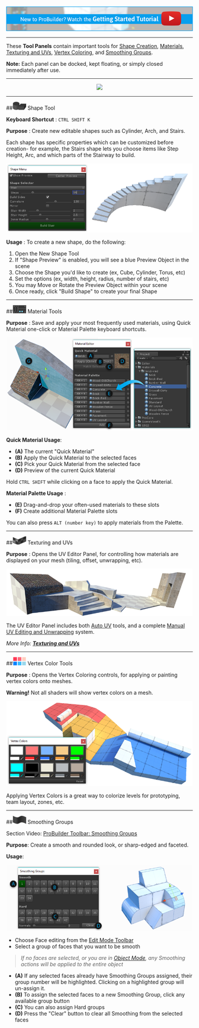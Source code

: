 [![PB Getting Started Vid Link](../images/VidLink_GettingStarted_Slim.png)](https://youtu.be/Ta3HkV_qHTc)

---

These **Tool Panels** contain important tools for [Shape Creation](#shape-tool), [Materials](#material-tools), [Texturing and UVs](#texturing), [Vertex Coloring](#vertex-colors), and [Smoothing Groups](#smoothing-groups).

**Note:** Each panel can be docked, kept floating, or simply closed immediately after use.

---

<div style="text-align:center">
<img src="../../images/Toolbar_ToolPanels.png">
</div>

---

<a id="shape-tool"></a>
##![Shape Tool Icon](../images/icons/Panel_Shapes.png "Create New Shape Icon") Shape Tool

**Keyboard Shortcut** : `CTRL SHIFT K`

**Purpose** : Create new editable shapes such as Cylinder, Arch, and Stairs.

Each shape has specific properties which can be customized before creation- for example, the Stairs shape lets you choose items like Step Height, Arc, and which parts of the Stairway to build.

![Shape Tool Example](../images/Example_ShapeToolsWithCurvedStair.png)

**Usage** : To create a new shape, do the following:

1. Open the New Shape Tool
1. If "Shape Preview" is enabled, you will see a blue Preview Object in the scene
1. Choose the Shape you'd like to create (ex, Cube, Cylinder, Torus, etc)
1. Set the options (ex, width, height, radius, number of stairs, etc)
1. You may Move or Rotate the Preview Object within your scene
1. Once ready, click "Build Shape" to create your final Shape

---

<a id="material-tools"></a>
##![Material Tools Icon](../images/icons/Panel_Materials.png "Material Tools Icon") Material Tools

**Purpose** : Save and apply your most frequently used materials, using Quick Material one-click or Material Palette keyboard shortcuts.

![Material Tools](../images/MaterialTools_WithExample.png "Material Tools")

**Quick Material Usage**:

* **(A)** The current "Quick Material"
* **(B)** Apply the Quick Material to the selected faces
* **(C)** Pick your Quick Material from the selected face
* **(D)** Preview of the current Quick Material

Hold `CTRL SHIFT` while clicking on a face to apply the Quick Material.

**Material Palette Usage** :

* **(E)** Drag-and-drop your often-used materials to these slots
* **(F)** Create additional Material Palette slots

You can also press `ALT (number key)` to apply materials from the Palette.

---

<a id="texturing"></a>
##![UV Editor Icon](../images/icons/Panel_UVEditor.png "UV Editor Icon") Texturing and UVs

**Purpose** : Opens the UV Editor Panel, for controlling how materials are displayed on your mesh (tiling, offset, unwrapping, etc).

![Materials Example](../images/Example_MaterialsOnLevel.png "Materials Example")

The UV Editor Panel includes both [Auto UV](../texturing/auto-uvs-actions) tools, and a complete [Manual UV Editing and Unwrapping](../texturing/manual-uvs-actions) system.

*More Info: [**Texturing and UVs**](../texturing/overview-texture-mapping)*

---

<a id="vertex-colors"></a>
##![Vertex Color Tools Icon](../images/icons/Panel_VertColors.png "UV Editor Icon") Vertex Color Tools

**Purpose** : Opens the Vertex Coloring controls, for applying or painting vertex colors onto meshes.

<div class="alert-box warning">
<strong>Warning!</strong>  Not all shaders will show vertex colors on a mesh.
</div>

![Vertex Coloring](../images/VertexColor_WithLevelExample.png "Vertex Coloring")

Applying Vertex Colors is a great way to colorize levels for prototyping, team layout, zones, etc.

<!-- *More Info: [**Vertex Coloring**](@todo)*  -->

---

<a id="smoothing-groups"></a>
##![Smoothing Groups Icon](../images/icons/Panel_Smoothing.png "Smoothing Groups Icon") Smoothing Groups

<div class="video-link">
Section Video: <a href="https://www.youtube.com/watch?v=6bwZ9vN7uN0&index=4&list=PL1GU9r7hfosDHqJBqsBzkrLRDOH2EXCMa">ProBuilder Toolbar: Smoothing Groups</a>
</div>

**Purpose**: Create a smooth and rounded look, or sharp-edged and faceted.

**Usage**:

![Smoothing Groups Example](../images/SmoothingGroups-Panel_WithLettersAndExample.png "Smoothing Groups Example")

- Choose Face editing from the [Edit Mode Toolbar](../toolbar/overview-toolbar/#edit-mode-toolbar)
- Select a group of faces that you want to be smooth

> *If no faces are selected, or you are in [Object Mode](../general/fundamentals/#object-vs-element), any Smoothing actions will be applied to the entire object*

- **(A)** If any selected faces already have Smoothing Groups assigned, their group number will be highlighted. Clicking on a highlighted group will un-assign it.
- **(B)** To assign the selected faces to a new Smoothing Group, click any available group button
- **(C)** You can also assign Hard groups
- **(D)** Press the "Clear" button to clear all Smoothing from the selected faces
